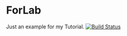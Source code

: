 # ForLab
Just an example for my Tutorial.
[![Build Status](https://travis-ci.org/jxr60931/ForLab.svg?branch=master)](https://travis-ci.org/jxr60931/ForLab)
